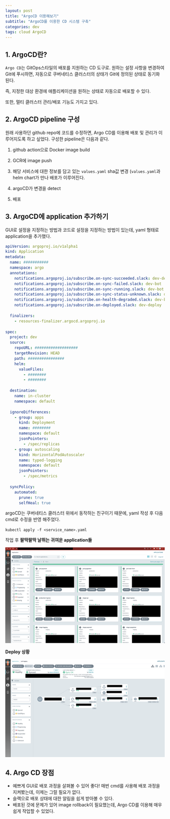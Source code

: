 ```yaml
---
layout: post
title: "ArgoCD 이용해보기"
subtitle: "ArgoCD를 이용한 CD 시스템 구축"
categories: dev
tags: cloud ArgoCD
---
```


<!-- @import "[TOC]" {cmd="toc" depthFrom=1 depthTo=6 orderedList=false} -->

<!-- code_chunk_output -->

<!-- /code_chunk_output -->

## 1. ArgoCD란?

`Argo CD`는 GitOps스타일의 배포를 지원하는 CD 도구로. 원하는 설정 사항을 변경하여 Git에 푸시하면, 자동으로 쿠버네티스 클러스터의 상태가 Git에 정의된 상태로 동기화 된다.

즉, 지정한 대상 환경에 애플리케이션을 원하는 상태로 자동으로 배포할 수 있다.

또한, 멀티 클러스터 관리/배포 기능도 가지고 있다.

## 2. ArgoCD pipeline 구성

원래 사용하던 github repo에 코드를 수정하면, Argo CD를 이용해 배포 및 관리가 이루어지도록 하고 싶었다. 구성한 pipeline은 다음과 같다.

1) github action으로 Docker image build

2) GCR에 image push

3) 해당 서비스에 대한 정보를 담고 있는 `values.yaml` sha값 변경 (`values.yaml`과 helm chart가 만나 배포가 이루어진다.

4) argoCD가 변경을 detect

5) 배포

## 3. ArgoCD에 application 추가하기

GUI로 설정을 지정하는 방법과 코드로 설정을 지정하는 방법이 있는데, yaml 형태로 application을 추가했다.

```yaml
apiVersion: argoproj.io/v1alpha1
kind: Application
metadata:
  name: ###########
  namespace: argo
  annotations:
    notifications.argoproj.io/subscribe.on-sync-succeeded.slack: dev-deploy
    notifications.argoproj.io/subscribe.on-sync-failed.slack: dev-bot
    notifications.argoproj.io/subscribe.on-sync-running.slack: dev-bot
    notifications.argoproj.io/subscribe.on-sync-status-unknown.slack: dev-bot
    notifications.argoproj.io/subscribe.on-health-degraded.slack: dev-bot
    notifications.argoproj.io/subscribe.on-deployed.slack: dev-deploy

  finalizers:
    - resources-finalizer.argocd.argoproj.io

spec:
  project: dev
  source:
    repoURL: ###################
    targetRevision: HEAD
    path: ################
    helm:
      valueFiles:
        - ########
        - ########

  destination:
    name: in-cluster
    namespace: default

  ignoreDifferences:
    - group: apps
      kind: Deployment
      name: ########
      namespace: default
      jsonPointers:
        - /spec/replicas
    - group: autoscaling
      kind: HorizontalPodAutoscaler
      name: typed-logging
      namespace: default
      jsonPointers:
        - /spec/metrics

  syncPolicy:
    automated:
      prune: true
      selfHeal: true
```

argoCD는 쿠버네티스 클러스터 위에서 동작하는 친구이기 때문에, yaml 작성 후 다음 cmd로 수정을 반영 해주었다.

`kubectl apply -f <service_name>.yaml`

작업 후 **팔딱팔딱 날뛰는 귀여운 application들**

![Applications](https://raw.githubusercontent.com/Cho-Geonwoo/Cho-Geonwoo.github.io/master/assets/img/contents/ArgoCD/applications.png)


**Deploy 상황**

![Process](https://raw.githubusercontent.com/Cho-Geonwoo/Cho-Geonwoo.github.io/master/assets/img/contents/ArgoCD/process.png)


## 4. Argo CD 장점

- 예쁘게 GUI로 배포 과정을 살펴볼 수 있어 좋다! 매번 cmd를 사용해 배포 과정을 지켜봤는데, 이제는 그럴 필요가 없다.
- 슬랙으로 배포 상태에 대한 알림을 쉽게 받아볼 수 있다.
- 배포된 것에 문제가 있어 image rollback이 필요했는데, Argo CD를 이용해 매우 쉽게 작업할 수 있었다.